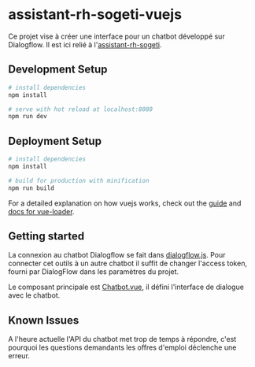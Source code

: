 # assistant-rh-sogeti-vuejs

Ce projet vise à créer une interface pour un chatbot développé sur Dialogflow.
Il est ici relié à l'[assistant-rh-sogeti](https://github.com/so-technology-watch/assistant-rh-sogeti).

## Development Setup

``` bash
# install dependencies
npm install

# serve with hot reload at localhost:8080
npm run dev
```

## Deployment Setup

``` bash
# install dependencies
npm install

# build for production with minification
npm run build
```

For a detailed explanation on how vuejs works, check out the [guide](http://vuejs-templates.github.io/webpack/) and [docs for vue-loader](http://vuejs.github.io/vue-loader).

## Getting started

La connexion au chatbot Dialogflow se fait dans [dialogflow.js](/src/dialogflow.js). Pour connecter cet outils à un autre chatbot il suffit de changer l'access token, fourni par DialogFlow dans les paramètres du projet.

Le composant principale est [Chatbot.vue](/src/components/Chatbot.vue), il défini l'interface de dialogue avec le chatbot.


## Known Issues

A l'heure actuelle l'API du chatbot met trop de temps à répondre, c'est pourquoi les questions demandants les offres d'emploi déclenche une erreur.
